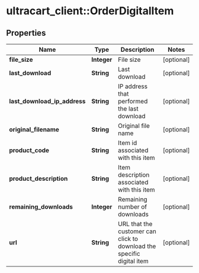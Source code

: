 # ultracart_client::OrderDigitalItem

## Properties
Name | Type | Description | Notes
------------ | ------------- | ------------- | -------------
**file_size** | **Integer** | File size | [optional] 
**last_download** | **String** | Last download | [optional] 
**last_download_ip_address** | **String** | IP address that performed the last download | [optional] 
**original_filename** | **String** | Original file name | [optional] 
**product_code** | **String** | Item id associated with this item | [optional] 
**product_description** | **String** | Item description associated with this item | [optional] 
**remaining_downloads** | **Integer** | Remaining number of downloads | [optional] 
**url** | **String** | URL that the customer can click to download the specific digital item | [optional] 


